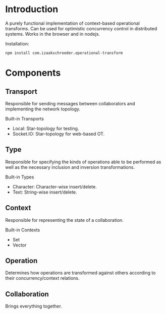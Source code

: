 Introduction
============

A purely functional implementation of context-based operational transforms. Can be used for optimistic concurrency control in distributed systems. Works in the browser and in nodejs.

Installation:
```
npm install com.izaakschroeder.operational-transform
```


Components
==========

Transport
---------
Responsible for sending messages between collaborators
and implementing the network topology.

Built-in Transports
 * Local: Star-topology for testing.
 * Socket.IO: Star-topology for web-based OT.

Type
----
Responsible for specifying the kinds of operations able
to be performed as well as the necessary inclusion and
inversion transformations.

Built-in Types
 * Character: Character-wise insert/delete.
 * Text: String-wise insert/delete.


Context
-------
Responsible for representing the state of a collaboration.

Built-in Contexts
 * Set
 * Vector

Operation
---------
Determines how operations are transformed against others
according to their concurrency/context relations.


Collaboration
-------------
Brings everything together.